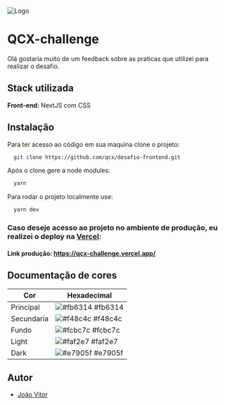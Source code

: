 ![Logo](https://imgur.com/HqwBGx6.png)


# QCX-challenge


Olá gostaria muito de um feedback sobre as praticas que utilizei para realizar o desafio.


## Stack utilizada

**Front-end:** NextJS com CSS

## Instalação

Para ter acesso ao código em sua maquina clone o projeto:

```bash
  git clone https://github.com/qcx/desafio-frontend.git
```

Após o clone gere a node modules:

```bash
  yarn
```

Para rodar o projeto localmente use:

```bash
  yarn dev
```

### Caso deseje acesso ao projeto no ambiente de produção, eu realizei o deploy na [Vercel](https://vercel.com/):

#### Link produção: https://qcx-challenge.vercel.app/

    
## Documentação de cores

| Cor               | Hexadecimal                                                |
| ----------------- | ---------------------------------------------------------------- |
| Principal      | ![#fb6314](https://via.placeholder.com/10/fb6314?text=+) #fb6314 |
| Secundaria      | ![#f48c4c](https://via.placeholder.com/10/f48c4c?text=+) #f48c4c |
| Fundo       | ![#fcbc7c](https://via.placeholder.com/10/fcbc7c?text=+) #fcbc7c |
| Light       | ![#faf2e7](https://via.placeholder.com/10/faf2e7?text=+) #faf2e7 |
| Dark       | ![#e7905f](https://via.placeholder.com/10/e7905f?text=+) #e7905f |


## Autor

- [João Vitor](https://www.linkedin.com/in/limaocode/)

